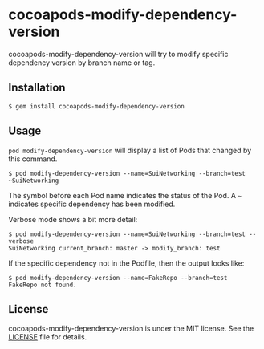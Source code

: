 # cocoapods-modify-dependency-version

cocoapods-modify-dependency-version will try to modify specific dependency version by branch name or tag.

## Installation

    $ gem install cocoapods-modify-dependency-version

## Usage

`pod modify-dependency-version` will display a list of Pods that changed by this command.

    $ pod modify-dependency-version --name=SuiNetworking --branch=test
    ~SuiNetworking

The symbol before each Pod name indicates the status of the Pod. A `~` indicates specific dependency has been modified.

Verbose mode shows a bit more detail:

    $ pod modify-dependency-version --name=SuiNetworking --branch=test --verbose
    SuiNetworking current_branch: master -> modify_branch: test

If the specific dependency not in the Podfile, then the output looks like:

    $ pod modify-dependency-version --name=FakeRepo --branch=test
    FakeRepo not found.
    
## License

cocoapods-modify-dependency-version is under the MIT license. See the [LICENSE](LICENSE) file for details.

